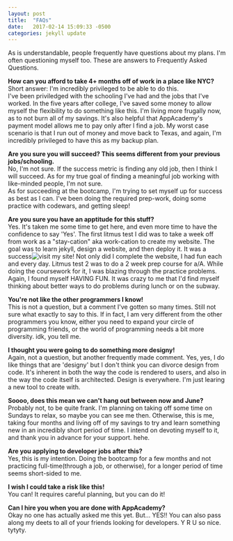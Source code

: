```yaml
---
layout: post
title:  "FAQs"
date:   2017-02-14 15:09:33 -0500
categories: jekyll update
---
```

As is understandable, people frequently have questions about my plans. I'm often questioning myself too. These are answers to Frequently Asked Questions.

<b>How can you afford to take 4+ months off of work in a place like NYC?</b> <br>
Short answer: I'm incredibly privileged to be able to do this.<br>
I've been priviledged with the schooling I've had and the jobs that I've worked. In the five years after college, I've saved some money to allow myself the flexibility to do something like this. I'm living more frugally now, as to not burn all of my savings. It's also helpful that AppAcademy's payment model allows me to pay only after I find a job. My worst case scenario is that I run out of money and move back to Texas, and again, I'm incredibly privileged to have this as my backup plan. 

<b>Are you sure you will succeed? This seems different from your previous jobs/schooling.</b> <br>
No, I'm not sure. If the success metric is finding any old job, then I think I will succeed. As for my true goal of finding a meaningful job working with like-minded people, I'm not sure.<br>
As for succeeding at the bootcamp, I'm trying to set myself up for success as best as I can. I've been doing the required prep-work, doing some practice with codewars, and getting sleep!

<b>Are you sure you have an apptitude for this stuff?</b> <br>
Yes. It's taken me some time to get here, and even more time to have the confidence to say 'Yes'. The first litmus test I did was to take a week off from work as a "stay-cation" aka work-cation to create my website. The goal was to learn jekyll, design a website, and then deploy it. It was a success![visit my site!][my-site] Not only did I complete the website, I had fun each and every day. Litmus test 2 was to do a 2 week prep course for a/A. While doing the coursework for it, I was blazing through the practice problems. Again, I found myself HAVING FUN. It was crazy to me that I'd find myself thinking about better ways to do problems during lunch or on the subway. 

<b>You're not like the other programmers I know!</b> <br>
This is not a question, but a comment I've gotten so many times. Still not sure what exactly to say to this. If in fact, I am very different from the other programmers you know, either you need to expand your circle of programming friends, or the world of programming needs a bit more diversity. idk, you tell me. 

<b>I thought you were going to do something more designy!</b> <br>
Again, not a question, but another frequently made comment. Yes, yes, I do like things that are 'designy' but I don't think you can divorce design from code. It's inherent in both the way the code is rendered to users, and also in the way the code itself is architected. Design is everywhere. I'm just learing a new tool to create with. 

<b>Soooo, does this mean we can't hang out between now and June?</b> <br>
Probably not, to be quite frank. I'm planning on taking off some time on Sundays to relax, so maybe you can see me then. Otherwise, this is me, taking four months and living off of my savings to try and learn something new in an incredibly short period of time. I intend on devoting myself to it, and thank you in advance for your support. hehe. 

<b>Are you applying to developer jobs after this?</b> <br>
Yes, this is my intention. Doing the bootcamp for a few months and not practicing full-time(through a job, or otherwise), for a longer period of time seems short-sided to me. 

<b>I wish I could take a risk like this!</b> <br>
You can! It requires careful planning, but you can do it!

<b>Can I hire you when you are done with AppAcademy?</b> <br>
Okay no one has actually asked me this yet. But... YES!! You can also pass along my deets to all of your friends looking for developers. Y R U so nice. tytyty. 




[my-site]: http://hahaha.cool

